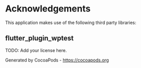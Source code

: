 # Acknowledgements
This application makes use of the following third party libraries:

## flutter_plugin_wptest

TODO: Add your license here.

Generated by CocoaPods - https://cocoapods.org
